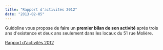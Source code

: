 ```yaml
---
title: "Rapport d'activités 2012"
date: "2013-02-05"
---
```


Guidoline vous propose de faire un **premier bilan de son activité** après trois ans d'existence et deux ans seulement dans les locaux du 51 rue Molière.

[Rapport d'activités 2012](http://www.guidoline.com/wp-content/uploads/2013/02/guidoline-rapport-2012-web.pdf)
